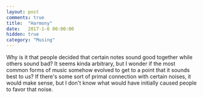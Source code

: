```yaml
---
layout: post
comments: true
title:  "Harmony"
date:   2017-1-6 00:00:00
hidden: true
category: "Musing"
---
```


Why is it that people decided that certain notes sound good together while others sound bad? It seems kinda arbitrary, but I wonder if the most common forms of music somehow evolved to get to a point that it sounds best to us? If there's some sort of primal connection with certain noises, it would make sense, but I don't know what would have initially caused people to favor that noise.
